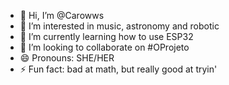 - 👋 Hi, I’m @Carowws
- 👀 I’m interested in music, astronomy and robotic
- 🌱 I’m currently learning how to use ESP32
- 💞️ I’m looking to collaborate on #OProjeto
- 😄 Pronouns: SHE/HER
- ⚡ Fun fact: bad at math, but really good at tryin'
<!---
Carowws/Carowws is a ✨ special ✨ repository because its `README.md` (this file) appears on your GitHub profile.
You can click the Preview link to take a look at your changes.
--->
